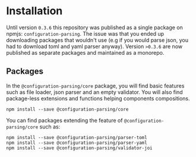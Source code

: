 # Installation

Until version `0.3.6` this repository was published as a single package on npmjs: `configuration-parsing`. The issue was that you ended up downloading packages that wouldn't use (e.g if you would parse json, you had to download toml and yaml parser anyway). Version `>0.3.6` are now published as separate packages and maintained as a monorepo.

## Packages

In the `@configuration-parsing/core` package, you will find basic features such as file loader, json parser and an empty validator.
You will also find package-less extensions and functions helping components compositions.

```shell
npm install --save @configuration-parsing/core
```

You can find packages extending the feature of `@configuration-parsing/core` such as:

```shell
npm install --save @configuration-parsing/parser-toml
npm install --save @configuration-parsing/parser-yaml
npm install --save @configuration-parsing/validator-joi
```
